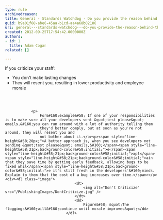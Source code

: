 ```yaml
---
type: rule
archivedreason: 
title: General - Standards Watchdog - Do you provide the reason behind the rules rather than just enforce them?
guid: b9a01f68-abe6-45aa-b1cd-aa4a68b02186
uri: general---standards-watchdog---do-you-provide-the-reason-behind-the-rules-rather-than-just-enforce-them
created: 2012-09-25T17:54:42.0000000Z
authors:
- id: 1
  title: Adam Cogan
related: []

---
```



<p>​​If you criticize&#160;your staff&#58;<br></p><ul><li>You don't make lasting changes</li><li>They will resent you, resulting in lower productivity and&#160;employee morale</li></ul>
<br><excerpt class='endintro'></excerpt><br>

                <p>
                    For&#160;example&#58; If one of your responsibilities is to make sure all your developers sent &quot;test please&quot; emails,&#160;you can run around with a lot of authority telling them
                    they'd better comply, but at soon as you're not around, they will resent you and
                    not bother about it.</p><p><span style="line-height&#58;20px;">A better approach is, when you see developers not sending &quot;test please&quot; emails,&#160;</span><span style="line-height&#58;21px;background-color&#58;initial;">e</span><span style="line-height&#58;21px;background-color&#58;initial;">xpl</span><span style="line-height&#58;21px;background-color&#58;initial;">ain that they save time by getting early feedback, allowing bugs to be fixed whil</span><span style="line-height&#58;21px;background-color&#58;initial;">e it's still fresh in the developers'&#160;minds. Explain to them that the cost of a bug increases over time.​</span></p><div><dl class="image">
                                    <dt>
                                        <img alt="Don't Criticize" src="/PublishingImages/DontCriticize.jpg" /> 
                                    </dt>
                                    <dd>
                                        Figure&#58; &quot;The floggings&#160;will&#160;continue until morale improves&quot;</dd>
                                </dl>
</div>


